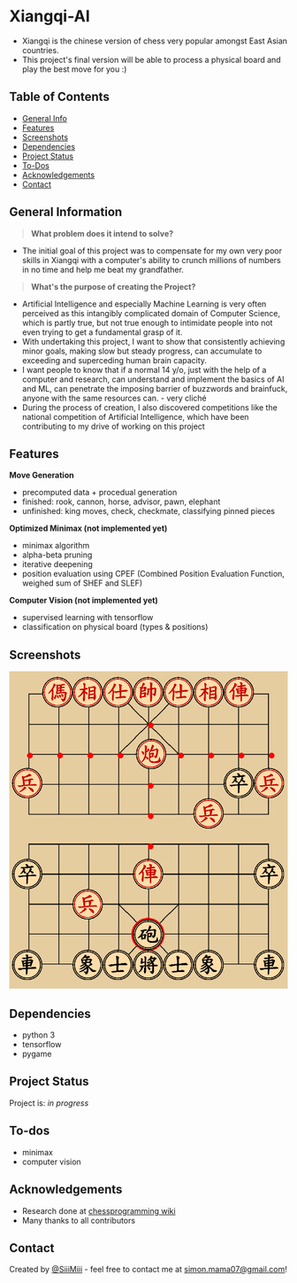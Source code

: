 # Xiangqi-AI
- Xiangqi is the chinese version of chess very popular amongst East Asian countries.
- This project's final version will be able to process a physical board and play the best move for you :)

## Table of Contents
* [General Info](#general-information)
* [Features](#features)
* [Screenshots](#screenshots)
* [Dependencies](#dependencies)
* [Project Status](#project-status)
* [To-Dos](#to-dos)
* [Acknowledgements](#acknowledgements)
* [Contact](#contact)
<!-- * [License](#license) -->


## General Information
> **What problem does it intend to solve?**
- The initial goal of this project was to compensate for my own very poor skills in Xiangqi with a computer's ability to crunch millions of numbers in no time and help me beat my grandfather.
> **What's the purpose of creating the Project?**
- Artificial Intelligence and especially Machine Learning is very often perceived as this intangibly complicated domain of Computer Science, which is partly true, but not true enough to intimidate people into not even trying to get a fundamental grasp of it.
- With undertaking this project, I want to show that consistently achieving minor goals, making slow but steady progress, can accumulate to exceeding and superceding human brain capacity.
- I want people to know that if a normal 14 y/o, just with the help of a computer and research, can understand and implement the basics of AI and ML, can penetrate the imposing barrier of buzzwords and brainfuck, anyone with the same resources can. - very cliché
- During the process of creation, I also discovered competitions like the national competition of Artificial Intelligence, which have been contributing to my drive of working on this project

## Features

**Move Generation**
- precomputed data + procedual generation
- finished: rook, cannon, horse, advisor, pawn, elephant
- unfinished: king moves, check, checkmate, classifying pinned pieces

**Optimized Minimax (not implemented yet)**
- minimax algorithm
- alpha-beta pruning
- iterative deepening
- position evaluation using CPEF (Combined Position Evaluation Function, weighed sum of SHEF and SLEF)

**Computer Vision (not implemented yet)**
- supervised learning with tensorflow
- classification on physical board (types & positions)

## Screenshots
![Screenshot](./assets/screenshots/10.07.png)

## Dependencies
- python 3
- tensorflow
- pygame

## Project Status
Project is: _in progress_

## To-dos
- minimax
- computer vision

## Acknowledgements
- Research done at [chessprogramming wiki](https://www.chessprogramming.org/)
- Many thanks to all contributors


## Contact
Created by [@SiiiMiii](https://github.com/SiiiMiii) - feel free to contact me at simon.mama07@gmail.com!
